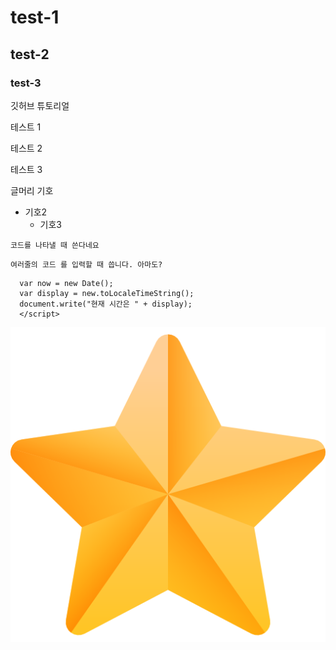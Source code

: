 # test-1
## test-2
### test-3


깃허브 튜토리얼

테스트 1

테스트 2

테스트 3

글머리 기호 
- 기호2
  - 기호3
  
`코드를 나타낼 때 쓴다네요 `


``여러줄의 코드
를 입력할 때 씁니다.
아마도?
``

```<script>
  var now = new Date();
  var display = new.toLocaleTimeString();
  document.write("현재 시간은 " + display);
  </script>
```

![아기 고양이](./images/favourites.png)
